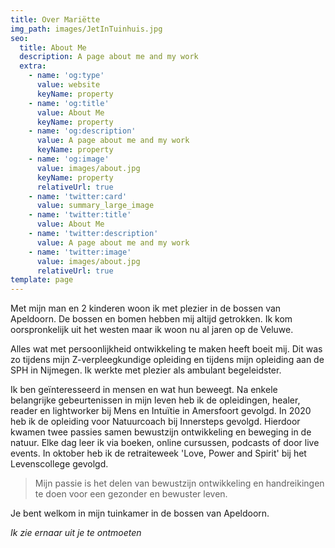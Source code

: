 ```yaml
---
title: Over Mariëtte
img_path: images/JetInTuinhuis.jpg
seo:
  title: About Me
  description: A page about me and my work
  extra:
    - name: 'og:type'
      value: website
      keyName: property
    - name: 'og:title'
      value: About Me
      keyName: property
    - name: 'og:description'
      value: A page about me and my work
      keyName: property
    - name: 'og:image'
      value: images/about.jpg
      keyName: property
      relativeUrl: true
    - name: 'twitter:card'
      value: summary_large_image
    - name: 'twitter:title'
      value: About Me
    - name: 'twitter:description'
      value: A page about me and my work
    - name: 'twitter:image'
      value: images/about.jpg
      relativeUrl: true
template: page
---
```

Met mijn man en 2 kinderen woon ik met plezier in de bossen van Apeldoorn. De bossen en bomen hebben mij altijd getrokken. Ik kom oorspronkelijk uit het westen maar ik woon nu al jaren op de Veluwe.

Alles wat met persoonlijkheid ontwikkeling te maken heeft boeit mij. Dit was zo tijdens mijn Z-verpleegkundige opleiding en tijdens mijn opleiding aan de SPH in Nijmegen. Ik werkte met plezier als ambulant begeleidster.

Ik ben geïnteresseerd  in mensen en wat hun beweegt. Na enkele belangrijke gebeurtenissen in mijn leven heb ik de opleidingen, healer, reader en lightworker bij Mens en Intuïtie in Amersfoort gevolgd. In 2020 heb ik de opleiding voor Natuurcoach bij Innersteps gevolgd. Hierdoor kwamen twee passies samen bewustzijn ontwikkeling en beweging in de natuur. Elke dag leer ik via boeken, online cursussen, podcasts of door live events. In oktober heb ik de retraiteweek 'Love, Power and Spirit' bij het Levenscollege gevolgd.

> Mijn passie is het delen van bewustzijn ontwikkeling en handreikingen te doen voor een gezonder en bewuster leven.

Je bent welkom in mijn tuinkamer in de bossen van Apeldoorn.

*Ik zie ernaar uit je te ontmoeten*
